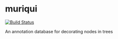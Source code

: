 muriqui
=======

[![Build Status](https://secure.travis-ci.org/OpenTreeOfLife/muriqui.png)](http://travis-ci.org/OpenTreeOfLife/muriqui)

An annotation database for decorating nodes in trees
